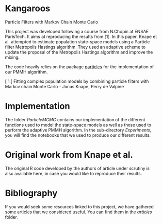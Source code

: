 # Kangaroos #
Particle Filters with Markov Chain Monte Carlo

This project was developed following a course from N.Chopin at ENSAE ParisTech. It aims at reproducing the results from [1]. In this paper, Knape et al. attempted to estimate population state-space models using a Particle filter Metropolis Hastings algorithm. They used an adaptive scheme to update the proposal of the Metropolis Hastings algorithm and improve the mixing.

The code heavily relies on the package [particles](https://github.com/nchopin/particles) for the implementation of our PMMH algorithm.

[ 1 ] Fitting complex population models by combining particle filters with Markov chain Monte Carlo - Jonas Knape, Perry de Valpine

# Implementation #

The folder *ParticleMCMC* contains our implementation of the different functions used to model the state-space models as well as those used to perform the adaptive PMMH algorithm. In the sub-directory *Experiments*, you will find the notebooks that we used to produce our different results.

# Original work from Knape et al. #

The original R code developed by the authors of article under scrutiny is also available here, in case you would like to reproduce their results.

# Bibliography #

If you would seek some resources linked to this project, we have gathered some articles that we considered useful. You can find them in the *articles* folder.
